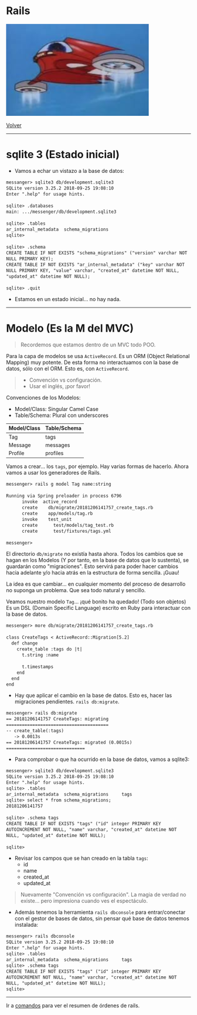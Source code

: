 
# Rails

![](images/nave.png)

[Volver](README.md)

---

# sqlite 3 (Estado inicial)

* Vamos a echar un vistazo a la base de datos:
```
messanger> sqlite3 db/development.sqlite3
SQLite version 3.25.2 2018-09-25 19:08:10
Enter ".help" for usage hints.

sqlite> .databases
main: .../messenger/db/development.sqlite3

sqlite> .tables
ar_internal_metadata  schema_migrations   
sqlite>

sqlite> .schema
CREATE TABLE IF NOT EXISTS "schema_migrations" ("version" varchar NOT NULL PRIMARY KEY);
CREATE TABLE IF NOT EXISTS "ar_internal_metadata" ("key" varchar NOT NULL PRIMARY KEY, "value" varchar, "created_at" datetime NOT NULL, "updated_at" datetime NOT NULL);

sqlite> .quit
```
* Estamos en un estado inicial... no hay nada.

---

# Modelo (Es la M del MVC)

> Recordemos que estamos dentro de un MVC todo POO.

Para la capa de modelos se usa `ActiveRecord`.
Es un ORM (Object Relational Mapping) muy potente.
De esta forma no interactuamos con la base de datos, sólo con el ORM. Esto es, con `ActiveRecord`.

> * Convención vs configuración.
> * Usar el inglés, ¡por favor!

Convenciones de los Modelos:
* Model/Class: Singular Camel Case
* Table/Schema: Plural con underscores

| Model/Class | Table/Schema |
| ----------- | ------------ |
| Tag         | tags         |
| Message     | messages     |
| Profile     | profiles     |

Vamos a crear... los `tags`, por ejemplo. Hay varias formas de hacerlo.
Ahora vamos a usar los generadores de Rails.

```
messenger> rails g model Tag name:string

Running via Spring preloader in process 6796
      invoke  active_record
      create    db/migrate/20181206141757_create_tags.rb
      create    app/models/tag.rb
      invoke    test_unit
      create      test/models/tag_test.rb
      create      test/fixtures/tags.yml

messenger>
```

El directorio `db/migrate` no existía hasta ahora. Todos los cambios que se hagan en los Modelos (Y por tanto, en la base de datos que lo sustenta), se guardarán como "migraciones". Esto servirá para poder hacer cambios hacia adelante y/o hacia atrás en la estructura de forma sencilla. ¡Guau!

La idea es que cambiar... en cualquier momento del proceso de desarrollo no suponga un problema. Que sea todo natural y sencillo.

Veamos nuestro modelo `Tag`... ¡qué bonito ha quedado! (Todo son objetos)
Es un DSL (Domain Specific Language) escrito en Ruby para interactuar con la base de datos.

```
messenger> more db/migrate/20181206141757_create_tags.rb

class CreateTags < ActiveRecord::Migration[5.2]
  def change
    create_table :tags do |t|
      t.string :name

      t.timestamps
    end
  end
end
```

* Hay que aplicar el cambio en la base de datos. Esto es, hacer las migraciones pendientes. `rails db:migrate`.

```
messenger> rails db:migrate
== 20181206141757 CreateTags: migrating =======================================
-- create_table(:tags)
   -> 0.0013s
== 20181206141757 CreateTags: migrated (0.0015s) ==============================
```

* Para comprobar o que ha ocurrido en la base de datos, vamos a sqlite3:
```
messenger> sqlite3 db/development.sqlite3
SQLite version 3.25.2 2018-09-25 19:08:10
Enter ".help" for usage hints.
sqlite> .tables
ar_internal_metadata  schema_migrations     tags                
sqlite> select * from schema_migrations;
20181206141757

sqlite> .schema tags
CREATE TABLE IF NOT EXISTS "tags" ("id" integer PRIMARY KEY AUTOINCREMENT NOT NULL, "name" varchar, "created_at" datetime NOT NULL, "updated_at" datetime NOT NULL);

sqlite>
```

* Revisar los campos que se han creado en la tabla `tags`:
    * id
    * name
    * created_at
    * updated_at

> Nuevamente "Convención vs configuración". La magia de verdad no existe... pero impresiona cuando ves el espectáculo.

* Además tenemos la herramienta `rails dbconsole` para entrar/conectar con el gestor de bases de datos, sin pensar qué base de datos tenemos instalada:
```
messenger> rails dbconsole
SQLite version 3.25.2 2018-09-25 19:08:10
Enter ".help" for usage hints.
sqlite> .tables
ar_internal_metadata  schema_migrations     tags                
sqlite> .schema tags
CREATE TABLE IF NOT EXISTS "tags" ("id" integer PRIMARY KEY AUTOINCREMENT NOT NULL, "name" varchar, "created_at" datetime NOT NULL, "updated_at" datetime NOT NULL);
sqlite>
```

---

Ir a [comandos](99-commands.md) para ver el resumen de órdenes de rails.
